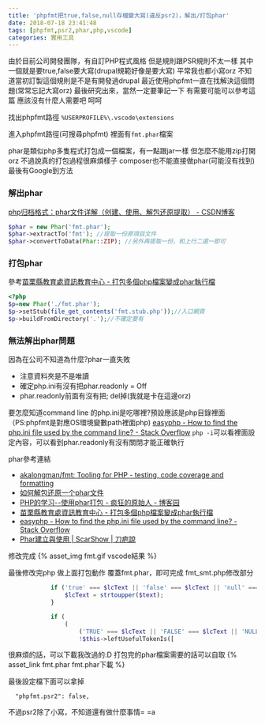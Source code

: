 ```yaml
---
title: 'phpfmt把true,false,null存檔變大寫(違反psr2)，解出/打包phar'
date: 2018-07-18 23:41:48
tags: [phpfmt,psr2,phar,php,vscode]
categories: 實用工具
---
```


由於目前公司開發團隊，有自訂PHP程式風格
但是規則跟PSR規則不太一樣
其中一個就是要true,false要大寫(drupal規範好像是要大寫)
平常我也都小寫orz
不知道當初訂製這個規則是不是有開發過drupal
最近使用phpfmt一直在找解決這個問題(常常忘記大寫orz)
最後研究出來，當然一定要筆記一下
有需要可能可以參考這篇
應該沒有什麼人需要吧 呵呵

<!--more-->

找出phpfmt路徑
`%USERPROFILE%\.vscode\extensions`

進入phpfmt路徑(可搜尋phpfmt)
裡面有`fmt.phar`檔案

phar是類似php多隻程式打包成一個檔案，有一點跟jar一樣
但怎麼不能用zip打開orz
不過說真的打包過程很麻煩樣子
composer也不能直接做phar(可能沒有找到)
最後有Google到方法


### 解出phar
[php归档格式：phar文件详解（创建、使用、解包还原提取） - CSDN博客](https://blog.csdn.net/u011474028/article/details/54973571)
```php
$phar = new Phar('fmt.phar');
$phar->extractTo('fmt'); //提取一份原項目文件
$phar->convertToData(Phar::ZIP); //另外再提取一份，和上行二選一即可
```

### 打包phar
參考[苗栗縣教育處資訊教育中心 - 打包多個php檔案變成phar執行檔](https://it.mlc.edu.tw/index.php/2012-03-24-08-48-16/2012-03-24-08-49-32/27-php/54-php-phar)

```php
<?php
$p=new Phar('./fmt.phar');
$p->setStub(file_get_contents('fmt.stub.php'));//入口網頁
$p->buildFromDirectory('.');//不確定要有
```


### 無法解出phar問題

因為在公司不知道為什麼?phar一直失敗
* 注意資料夾是不是唯讀
* 確定php.ini有沒有把phar.readonly = Off
* phar.readonly前面有沒有把; del掉(我就是卡在這邊orz)

要怎麼知道command line 的php.ini是吃哪裡?預設應該是php目錄裡面（PS:phpfmt是對應OS環境變數path裡面php)
[easyphp - How to find the php.ini file used by the command line? - Stack Overflow](https://stackoverflow.com/questions/2750580/how-to-find-the-php-ini-file-used-by-the-command-line)
`php -i`可以看裡面設定內容，可以看到phar.readonly有沒有關閉才能正確執行

phar參考連結
* [akalongman/fmt: Tooling for PHP - testing, code coverage and formatting](https://github.com/akalongman/fmt)
* [如何解包还原一个phar文件](https://newsn.net/say/php-phar-extract.html)
* [PHP的学习--使用phar打包 - 疯狂的原始人 - 博客园](http://www.cnblogs.com/CraryPrimitiveMan/p/6158196.html)
* [苗栗縣教育處資訊教育中心 - 打包多個php檔案變成phar執行檔](https://it.mlc.edu.tw/index.php/2012-03-24-08-48-16/2012-03-24-08-49-32/27-php/54-php-phar)
* [easyphp - How to find the php.ini file used by the command line? - Stack Overflow](https://stackoverflow.com/questions/2750580/how-to-find-the-php-ini-file-used-by-the-command-line)
* [Phar建立與使用 | ScarShow | 刀疤說](https://scar.tw/article/2013/01/09/php-phar-create-and-use/)

修改完成
{% asset_img fmt.gif vscode結果  %}


最後修改完php
做上面打包動作
覆蓋fmt.phar，即可完成
fmt_smt.php修改部分
```php
            if ('true' === $lcText || 'false' === $lcText || 'null' === $lcText) {
                $lcText = strtoupper($text);
            }

			if (
				(
					('TRUE' === $lcText || 'FALSE' === $lcText || 'NULL' === $lcText) &&
					!$this->leftUsefulTokenIs([
```

很麻煩的話，可以下載我改過的:D
打包完的phar檔案需要的話可以自取
{% asset_link fmt.phar fmt.phar下載 %}

最後設定檔下面可以拿掉
```
  "phpfmt.psr2": false,
```

不過psr2除了小寫，不知道還有做什麼事情= =a